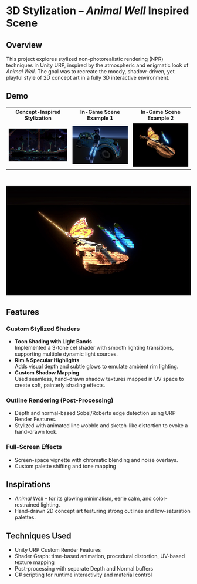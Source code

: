 # 3D Stylization – *Animal Well* Inspired Scene

## Overview

This project explores stylized non-photorealistic rendering (NPR) techniques in Unity URP, inspired by the atmospheric and enigmatic look of *Animal Well*. The goal was to recreate the moody, shadow-driven, yet playful style of 2D concept art in a fully 3D interactive environment.

## Demo

<table>
  <tr>
    <th style="text-align:center">Concept-Inspired Stylization</th>
    <th style="text-align:center">In-Game Scene Example 1</th>
    <th style="text-align:center">In-Game Scene Example 2</th>
  </tr>
  <tr>
    <td align="center"><img src="demo/animalWellExample.png" width="300"/></td>
    <td align="center"><img src="demo/image2.png" width="300"/></td>
    <td align="center"><img src="demo/image1.png" width="300"/></td>
  </tr>
</table>
<br/>

<p align="center">
  <img src="demo/violin.gif" width="600"/>
</p>

## Features

### Custom Stylized Shaders
- **Toon Shading with Light Bands**  
  Implemented a 3-tone cel shader with smooth lighting transitions, supporting multiple dynamic light sources.
- **Rim & Specular Highlights**  
  Adds visual depth and subtle glows to emulate ambient rim lighting.
- **Custom Shadow Mapping**  
  Used seamless, hand-drawn shadow textures mapped in UV space to create soft, painterly shading effects.

### Outline Rendering (Post-Processing)
- Depth and normal-based Sobel/Roberts edge detection using URP Render Features.
- Stylized with animated line wobble and sketch-like distortion to evoke a hand-drawn look.

### Full-Screen Effects
- Screen-space vignette with chromatic blending and noise overlays.
- Custom palette shifting and tone mapping 


## Inspirations
- *Animal Well* – for its glowing minimalism, eerie calm, and color-restrained lighting.
- Hand-drawn 2D concept art featuring strong outlines and low-saturation palettes.

## Techniques Used
- Unity URP Custom Render Features
- Shader Graph: time-based animation, procedural distortion, UV-based texture mapping
- Post-processing with separate Depth and Normal buffers
- C# scripting for runtime interactivity and material control
